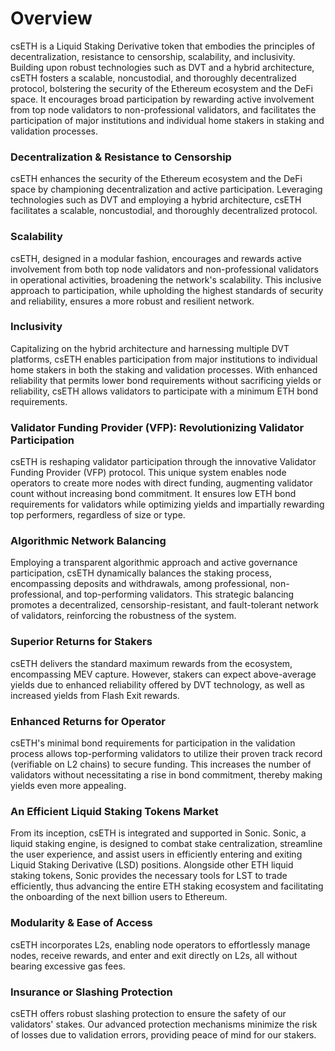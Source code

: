 # Overview

csETH is a Liquid Staking Derivative token that embodies the principles of decentralization, resistance to censorship, scalability, and inclusivity. Building upon robust technologies such as DVT and a hybrid architecture, csETH fosters a scalable, noncustodial, and thoroughly decentralized protocol, bolstering the security of the Ethereum ecosystem and the DeFi space. It encourages broad participation by rewarding active involvement from top node validators to non-professional validators, and facilitates the participation of major institutions and individual home stakers in staking and validation processes.

### Decentralization & Resistance to Censorship

csETH enhances the security of the Ethereum ecosystem and the DeFi space by championing decentralization and active participation. Leveraging technologies such as DVT and employing a hybrid architecture, csETH facilitates a scalable, noncustodial, and thoroughly decentralized protocol.

### Scalability

csETH, designed in a modular fashion, encourages and rewards active involvement from both top node validators and non-professional validators in operational activities, broadening the network's scalability. This inclusive approach to participation, while upholding the highest standards of security and reliability, ensures a more robust and resilient network.

### Inclusivity

Capitalizing on the hybrid architecture and harnessing multiple DVT platforms, csETH enables participation from major institutions to individual home stakers in both the staking and validation processes. With enhanced reliability that permits lower bond requirements without sacrificing yields or reliability, csETH allows validators to participate with a minimum ETH bond requirements.

### Validator Funding Provider (VFP): Revolutionizing Validator Participation
csETH is reshaping validator participation through the innovative Validator Funding Provider (VFP) protocol. This unique system enables node operators to create more nodes with direct funding, augmenting validator count without increasing bond commitment. It ensures low ETH bond requirements for validators while optimizing yields and impartially rewarding top performers, regardless of size or type.

### Algorithmic Network Balancing

Employing a transparent algorithmic approach and active governance participation, csETH dynamically balances the staking process, encompassing deposits and withdrawals, among professional, non-professional, and top-performing validators. This strategic balancing promotes a decentralized, censorship-resistant, and fault-tolerant network of validators, reinforcing the robustness of the system.

### Superior Returns for Stakers

csETH delivers the standard maximum rewards from the ecosystem, encompassing MEV capture. However, stakers can expect above-average yields due to enhanced reliability offered by DVT technology, as well as increased yields from Flash Exit rewards.

### Enhanced Returns for Operator

csETH's minimal bond requirements for participation in the validation process allows top-performing validators to utilize their proven track record (verifiable on L2 chains) to secure funding. This increases the number of validators without necessitating a rise in bond commitment, thereby making yields even more appealing.

### An Efficient Liquid Staking Tokens Market

From its inception, csETH is integrated and supported in Sonic. Sonic, a liquid staking engine, is designed to combat stake centralization, streamline the user experience, and assist users in efficiently entering and exiting Liquid Staking Derivative (LSD) positions. Alongside other ETH liquid staking tokens, Sonic provides the necessary tools for LST to trade efficiently, thus advancing the entire ETH staking ecosystem and facilitating the onboarding of the next billion users to Ethereum.

### Modularity & Ease of Access

csETH incorporates L2s, enabling node operators to effortlessly manage nodes, receive rewards, and enter and exit directly on L2s, all without bearing excessive gas fees.

### Insurance or Slashing Protection

csETH offers robust slashing protection to ensure the safety of our validators' stakes. Our advanced protection mechanisms minimize the risk of losses due to validation errors, providing peace of mind for our stakers.
